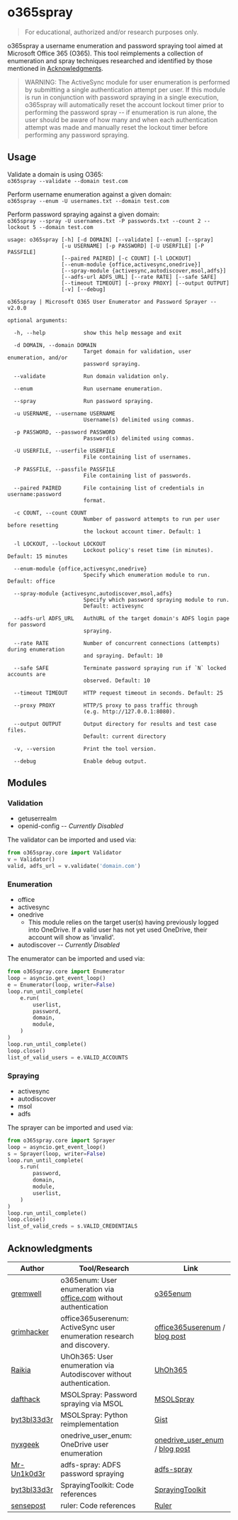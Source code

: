 # o365spray

> For educational, authorized and/or research purposes only.

o365spray a username enumeration and password spraying tool aimed at Microsoft Office 365 (O365). This tool reimplements a collection of enumeration and spray techniques researched and identified by those mentioned in [Acknowledgments](#Acknowledgments).

> WARNING: The ActiveSync module for user enumeration is performed by submitting a single authentication attempt per user. If this module is run in conjunction with password spraying in a single execution, o365spray will automatically reset the account lockout timer prior to performing the password spray -- if enumeration is run alone, the user should be aware of how many and when each authentication attempt was made and manually reset the lockout timer before performing any password spraying.

## Usage

Validate a domain is using O365:<br>
`o365spray --validate --domain test.com`

Perform username enumeration against a given domain:<br>
`o365spray --enum -U usernames.txt --domain test.com`

Perform password spraying against a given domain:<br>
`o365spray --spray -U usernames.txt -P passwords.txt --count 2 --lockout 5 --domain test.com`

```
usage: o365spray [-h] [-d DOMAIN] [--validate] [--enum] [--spray]
                 [-u USERNAME] [-p PASSWORD] [-U USERFILE] [-P PASSFILE]
                 [--paired PAIRED] [-c COUNT] [-l LOCKOUT]
                 [--enum-module {office,activesync,onedrive}]
                 [--spray-module {activesync,autodiscover,msol,adfs}]
                 [--adfs-url ADFS_URL] [--rate RATE] [--safe SAFE]
                 [--timeout TIMEOUT] [--proxy PROXY] [--output OUTPUT]
                 [-v] [--debug]

o365spray | Microsoft O365 User Enumerator and Password Sprayer -- v2.0.0

optional arguments:

  -h, --help            show this help message and exit

  -d DOMAIN, --domain DOMAIN
                        Target domain for validation, user enumeration, and/or
                        password spraying.

  --validate            Run domain validation only.

  --enum                Run username enumeration.

  --spray               Run password spraying.

  -u USERNAME, --username USERNAME
                        Username(s) delimited using commas.

  -p PASSWORD, --password PASSWORD
                        Password(s) delimited using commas.

  -U USERFILE, --userfile USERFILE
                        File containing list of usernames.

  -P PASSFILE, --passfile PASSFILE
                        File containing list of passwords.

  --paired PAIRED       File containing list of credentials in username:password
                        format.

  -c COUNT, --count COUNT
                        Number of password attempts to run per user before resetting
                        the lockout account timer. Default: 1

  -l LOCKOUT, --lockout LOCKOUT
                        Lockout policy's reset time (in minutes). Default: 15 minutes

  --enum-module {office,activesync,onedrive}
                        Specify which enumeration module to run. Default: office

  --spray-module {activesync,autodiscover,msol,adfs}
                        Specify which password spraying module to run.
                        Default: activesync

  --adfs-url ADFS_URL   AuthURL of the target domain's ADFS login page for password
                        spraying.

  --rate RATE           Number of concurrent connections (attempts) during enumeration
                        and spraying. Default: 10

  --safe SAFE           Terminate password spraying run if `N` locked accounts are
                        observed. Default: 10

  --timeout TIMEOUT     HTTP request timeout in seconds. Default: 25

  --proxy PROXY         HTTP/S proxy to pass traffic through
                        (e.g. http://127.0.0.1:8080).

  --output OUTPUT       Output directory for results and test case files.
                        Default: current directory

  -v, --version         Print the tool version.

  --debug               Enable debug output.
```

## Modules

### Validation
* getuserrealm
* openid-config -- *Currently Disabled*

The validator can be imported and used via:
```python
from o365spray.core import Validator
v = Validator()
valid, adfs_url = v.validate('domain.com')
```

### Enumeration
* office
* activesync
* onedrive
  * This module relies on the target user(s) having previously logged into OneDrive. If a valid user has not yet used OneDrive, their account will show as 'invalid'.
* autodiscover -- *Currently Disabled*

The enumerator can be imported and used via:
```python
from o365spray.core import Enumerator
loop = asyncio.get_event_loop()
e = Enumerator(loop, writer=False)
loop.run_until_complete(
    e.run(
        userlist,
        password,
        domain,
        module,
    )
)
loop.run_until_complete()
loop.close()
list_of_valid_users = e.VALID_ACCOUNTS
```

### Spraying
* activesync
* autodiscover
* msol
* adfs

The sprayer can be imported and used via:
```python
from o365spray.core import Sprayer
loop = asyncio.get_event_loop()
s = Sprayer(loop, writer=False)
loop.run_until_complete(
    s.run(
        password,
        domain,
        module,
        userlist,
    )
)
loop.run_until_complete()
loop.close()
list_of_valid_creds = s.VALID_CREDENTIALS
```

## Acknowledgments

| Author | Tool/Research | Link |
| ---    | ---           | ---  |
| [gremwell](https://github.com/gremwell) | o365enum: User enumeration via [office.com](#) without authentication | [o365enum](https://github.com/gremwell/o365enum) |
| [grimhacker](https://bitbucket.org/grimhacker) | office365userenum: ActiveSync user enumeration research and discovery. | [office365userenum](https://bitbucket.org/grimhacker/office365userenum/src/master/) / [blog post](https://grimhacker.com/2017/07/24/office365-activesync-username-enumeration/) |
| [Raikia](https://github.com/Raikia) | UhOh365: User enumeration via Autodiscover without authentication. | [UhOh365](https://github.com/Raikia/UhOh365) |
| [dafthack](https://github.com/dafthack) | MSOLSpray: Password spraying via MSOL | [MSOLSpray](https://github.com/dafthack/MSOLSpray) |
| [byt3bl33d3r](https://github.com/byt3bl33d3r) | MSOLSpray: Python reimplementation | [Gist](https://gist.github.com/byt3bl33d3r/19a48fff8fdc34cc1dd1f1d2807e1b7f) |
| [nyxgeek](https://github.com/nyxgeek) | onedrive_user_enum: OneDrive user enumeration | [onedrive_user_enum](https://github.com/nyxgeek/onedrive_user_enum) / [blog post](https://www.trustedsec.com/blog/achieving-passive-user-enumeration-with-onedrive/) |
| [Mr-Un1k0d3r](https://github.com/Mr-Un1k0d3r) | adfs-spray: ADFS password spraying | [adfs-spray](https://github.com/Mr-Un1k0d3r/RedTeamScripts/blob/master/adfs-spray.py) |
| [byt3bl33d3r](https://github.com/byt3bl33d3r) | SprayingToolkit: Code references | [SprayingToolkit](https://github.com/byt3bl33d3r/SprayingToolkit/) |
| [sensepost](https://github.com/sensepost) | ruler: Code references | [Ruler](https://github.com/sensepost/ruler/) |